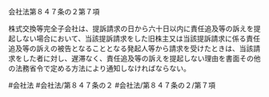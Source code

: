 会社法第８４７条の２第７項

株式交換等完全子会社は、提訴請求の日から六十日以内に責任追及等の訴えを提起しない場合において、当該提訴請求をした旧株主又は当該提訴請求に係る責任追及等の訴えの被告となることとなる発起人等から請求を受けたときは、当該請求をした者に対し、遅滞なく、責任追及等の訴えを提起しない理由を書面その他の法務省令で定める方法により通知しなければならない。

#会社法
#会社法/第８４７条の２
#会社法/第８４７条の２/第７項
